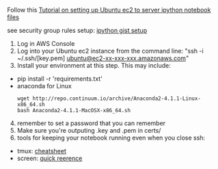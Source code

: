
Follow this [Tutorial on setting up Ubuntu ec2 to server ipython notebook files](http://blog.impiyush.me/2015/02/running-ipython-notebook-server-on-aws.html)

see security group rules setup: [ipython gist setup](http://yangjie.me/2015/08/26/Run-Jupyter-Notebook-Server-on-AWS-EC2/)

1. Log in AWS Console
2. Log into your Ubuntu ec2 instance from the command line: "ssh -i ~/.ssh/[key.pem] ubuntu@ec2-xx-xxx-xxx.amazonaws.com"
3. Install your environment at this step. This may include:

- pip install -r 'requirements.txt' 
- anaconda for Linux 
  ```
  wget http://repo.continuum.io/archive/Anaconda2-4.1.1-Linux-x86_64.sh
  bash Anaconda2-4.1.1-MacOSX-x86_64.sh
  ```

4. remember to set a password that you can remember
5. Make sure you're outputing .key and .pem in certs/
6. tools for keeping your notebook running even when you close ssh:
- tmux: [cheatsheet](https://gist.github.com/MohamedAlaa/2961058)
- screen: [quick reerence](http://aperiodic.net/screen/quick_reference)
